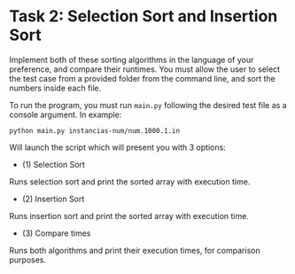 # Task 2: Selection Sort and Insertion Sort

Implement both of these sorting algorithms in the language of your preference, and compare their runtimes. You must allow the user to select the test case from a provided folder from the command line, and sort the numbers inside each file.
 
To run the program, you must run ``main.py`` following the desired test file as a console argument. In example:

``python main.py instancias-num/num.1000.1.in``

Will launch the script which will present you with 3 options:

- (1) Selection Sort

Runs selection sort and print the sorted array with execution time.

- (2) Insertion Sort

Runs insertion sort and print the sorted array with execution time.

- (3) Compare times

Runs both algorithms and print their execution times, for comparison purposes.